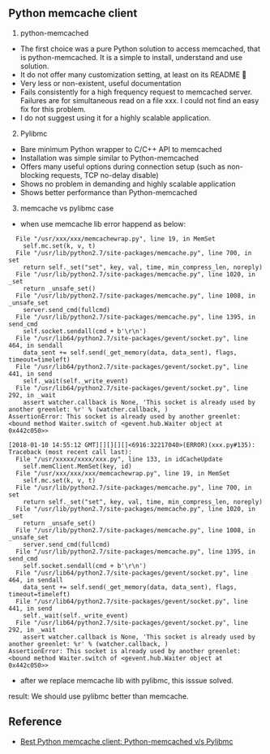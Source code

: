 ## Python memcache client   
1. python-memcached  
- The first choice was a pure  Python solution to access memcached, that is python-memcached. It is a simple to install, understand and use solution.  
- It do not offer many customization setting, at least on its README 🙂  
- Very less or non-existent, useful documentation   
- Fails consistently for a high frequency request to memcached server. Failures are for simultaneous read on a file xxx.  I could not find an easy fix for this problem.  
- I do not suggest using it for a highly scalable application.  

2. Pylibmc  
- Bare minimum Python wrapper to C/C++ API to memcached  
- Installation was simple similar to Python-memcached  
- Offers many useful options during connection setup (such as non-blocking requests, TCP no-delay disable)  
- Shows no problem in demanding and highly scalable application  
- Shows better performance than Python-memcached  

3. memcache vs pylibmc case  
- when use memcache lib error happend as below:  
```
  File "/usr/xxx/xxx/memcachewrap.py", line 19, in MemSet
    self.mc.set(k, v, t)
  File "/usr/lib/python2.7/site-packages/memcache.py", line 700, in set
    return self._set("set", key, val, time, min_compress_len, noreply)
  File "/usr/lib/python2.7/site-packages/memcache.py", line 1020, in _set
    return _unsafe_set()
  File "/usr/lib/python2.7/site-packages/memcache.py", line 1008, in _unsafe_set
    server.send_cmd(fullcmd)
  File "/usr/lib/python2.7/site-packages/memcache.py", line 1395, in send_cmd
    self.socket.sendall(cmd + b'\r\n')
  File "/usr/lib64/python2.7/site-packages/gevent/socket.py", line 464, in sendall
    data_sent += self.send(_get_memory(data, data_sent), flags, timeout=timeleft)
  File "/usr/lib64/python2.7/site-packages/gevent/socket.py", line 441, in send 
    self._wait(self._write_event)
  File "/usr/lib64/python2.7/site-packages/gevent/socket.py", line 292, in _wait              
    assert watcher.callback is None, 'This socket is already used by another greenlet: %r' % (watcher.callback, )
AssertionError: This socket is already used by another greenlet: <bound method Waiter.switch of <gevent.hub.Waiter object at 0x442c050>>

[2018-01-10 14:55:12 GMT][][][][]<6916:32217040>(ERROR)(xxx.py#135): Traceback (most recent call last):
  File "/usr/xxxxx/xxxx/xxx.py", line 133, in idCacheUpdate                
    self.memClient.MemSet(key, id)
  File "/usr/xxx/xxx/xxx/memcachewrap.py", line 19, in MemSet
    self.mc.set(k, v, t)
  File "/usr/lib/python2.7/site-packages/memcache.py", line 700, in set
    return self._set("set", key, val, time, min_compress_len, noreply)
  File "/usr/lib/python2.7/site-packages/memcache.py", line 1020, in _set
    return _unsafe_set()
  File "/usr/lib/python2.7/site-packages/memcache.py", line 1008, in _unsafe_set
    server.send_cmd(fullcmd)
  File "/usr/lib/python2.7/site-packages/memcache.py", line 1395, in send_cmd
    self.socket.sendall(cmd + b'\r\n')
  File "/usr/lib64/python2.7/site-packages/gevent/socket.py", line 464, in sendall
    data_sent += self.send(_get_memory(data, data_sent), flags, timeout=timeleft)
  File "/usr/lib64/python2.7/site-packages/gevent/socket.py", line 441, in send
    self._wait(self._write_event)
  File "/usr/lib64/python2.7/site-packages/gevent/socket.py", line 292, in _wait
    assert watcher.callback is None, 'This socket is already used by another greenlet: %r' % (watcher.callback, )
AssertionError: This socket is already used by another greenlet: <bound method Waiter.switch of <gevent.hub.Waiter object at 0x442c050>>
```
- after we replace memcache lib with pylibmc, this isssue solved.  


result: We should use pylibmc better than memcache.  

## Reference  
- [Best Python memcache client: Python-memcached v/s Pylibmc](https://freethreads.wordpress.com/2013/10/01/best-python-memcache-client-python-memcached-vs-pylibmc/)  

